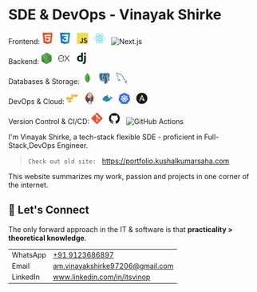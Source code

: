 # SDE & DevOps - Vinayak Shirke

Frontend:
<img style="height:23px" title="HTML" src="https://raw.githubusercontent.com/devicons/devicon/master/icons/html5/html5-original.svg"/>  
<img style="height:23px" title="CSS" src="https://raw.githubusercontent.com/devicons/devicon/master/icons/css3/css3-original.svg"/>  
<img style="height:23px" title="JavaScript" src="https://raw.githubusercontent.com/devicons/devicon/master/icons/javascript/javascript-original.svg"/>  
<img style="height:23px" title="ReactJS" src="https://raw.githubusercontent.com/devicons/devicon/master/icons/react/react-original.svg"/>  
<img style="height:23px" title="Next.js" src="https://github.com/marwin1991/profile-technology-icons/assets/136815194/5f8c622c-c217-4649-b0a9-7e0ee24bd704"/>  

Backend:
<img style="height:23px" title="Node.js" src="https://raw.githubusercontent.com/devicons/devicon/master/icons/nodejs/nodejs-original.svg"/>  
<img style="height:23px" title="Express.js" src="https://raw.githubusercontent.com/devicons/devicon/master/icons/express/express-original.svg"/>  
<img style="height:23px" title="Django" src="https://raw.githubusercontent.com/devicons/devicon/master/icons/django/django-plain.svg"/>  

Databases & Storage:
<img style="height:23px" title="MongoDB" src="https://raw.githubusercontent.com/devicons/devicon/master/icons/mongodb/mongodb-original.svg"/>  
<img style="height:23px" title="PostgreSQL" src="https://raw.githubusercontent.com/devicons/devicon/master/icons/postgresql/postgresql-original.svg"/>  
<img style="height:23px" title="MySQL" src="https://raw.githubusercontent.com/devicons/devicon/master/icons/mysql/mysql-original.svg"/>  

DevOps & Cloud:
<img style="height:23px" title="AWS" src="https://raw.githubusercontent.com/devicons/devicon/master/icons/amazonwebservices/amazonwebservices-original.svg"/>  
<img style="height:23px" title="Jenkins" src="https://raw.githubusercontent.com/devicons/devicon/master/icons/jenkins/jenkins-original.svg"/>  
<img style="height:23px" title="Docker" src="https://raw.githubusercontent.com/devicons/devicon/master/icons/docker/docker-original.svg"/>  
<img style="height:23px" title="Kubernetes" src="https://raw.githubusercontent.com/devicons/devicon/master/icons/kubernetes/kubernetes-plain.svg"/>  
<img style="height:23px" title="Ansible" src="https://raw.githubusercontent.com/devicons/devicon/master/icons/ansible/ansible-original.svg"/>  

Version Control & CI/CD:
<img style="height:23px" title="Git" src="https://raw.githubusercontent.com/devicons/devicon/master/icons/git/git-original.svg"/>  
<img style="height:23px" title="GitHub" src="https://raw.githubusercontent.com/devicons/devicon/master/icons/github/github-original.svg"/>  
<img style="height:23px" title="GitHub Actions" src="https://avatars.githubusercontent.com/u/44036562?s=200&v=4"/>


I&#x27;m Vinayak Shirke, a tech-stack flexible SDE - proficient in Full-Stack,DevOps Engineer.

> `Check out old site:` &nbsp; https://portfolio.kushalkumarsaha.com

This website summarizes my work, passion and projects in one corner of the internet.

## :speech_balloon: Let's Connect

The only forward approach in the IT & software is that **practicality > theoretical knowledge**.  

<table>
  <tr>
    <td>WhatsApp</td>
    <td><a href="https://wa.me/+918433682132?text=Hi%20Vinayak%2C%20I%20checked%20your%20projects%20and%20would%20like%20to%20discuss%20a%20potential%20collaboration.%20Let%20me%20know%20when%20you're%20available.">+91 9123686897</a></td>
  </tr>
  <tr>
    <td>Email</td>
    <td><a href="mailto:am.vinayakshirke97206@gmail.com">am.vinayakshirke97206@gmail.com</a></td>
  </tr>
  <tr>
    <td>LinkedIn</td>
    <td><a href="https://www.linkedin.com/in/itsvinop">www.linkedin.com/in/itsvinop</a></td>
  </tr>
</table>




